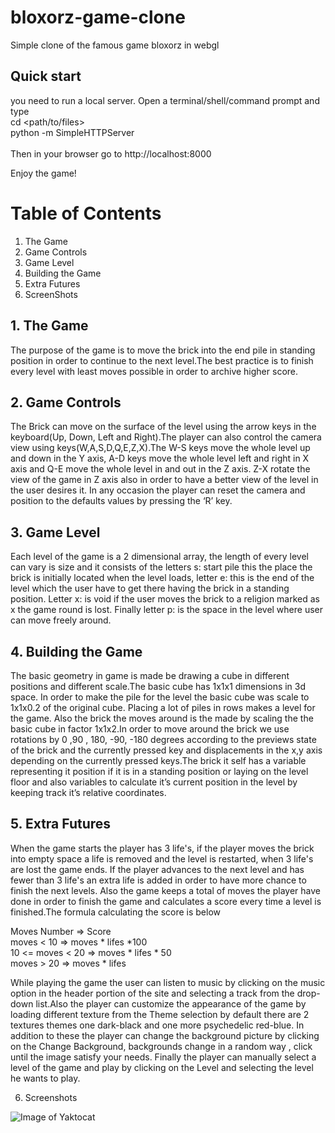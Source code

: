 # bloxorz-game-clone
Simple clone of the famous game bloxorz in webgl

## Quick start
you need to run a local server. Open a terminal/shell/command prompt and type<br>
cd <path/to/files><br>
python -m SimpleHTTPServer<br>
<br>
Then in your browser go to http://localhost:8000

Enjoy the game!

# Table of Contents 
1. The Game
2. Game Controls 
3. Game Level
4. Building the Game 
5. Extra Futures
6. ScreenShots

## 1. The Game
The purpose of the game is to move the brick into the end pile in standing position in order to continue to the next level.The best practice is to finish every level with least moves possible in order to archive higher score.

## 2. Game Controls
The Brick can move on the surface of the level using the arrow keys in the keyboard(Up, Down, Left and Right).The player can also control the camera view using keys(W,A,S,D,Q,E,Z,X).The W-S
 keys move the whole level up and down in the Y axis, A-D keys move the whole level left and right in X axis and Q-E move the whole level in and out in the Z axis. Z-X rotate the view of the game in Z axis also in order to have a better view of the level in the user desires it. In any occasion the player can reset the camera and position to the defaults values by pressing the ‘R’ key.
 
## 3. Game Level
Each level of the game is a 2 dimensional array, the length of every level can vary is size and it consists of the letters s: start pile this the place the brick is initially located when the level loads, letter e: this is the end of the level which the user have to get there having the brick in a standing position. Letter x: is void if the user moves the brick to a religion marked as x the game round is lost. Finally letter p: is the space in the level where user can move freely around. 

## 4. Building the Game
The basic geometry in game is made  be drawing a cube in different positions and different scale.The basic cube has 1x1x1 dimensions in 3d space. In order to make the pile for the level the basic cube was scale to 1x1x0.2 of the original cube. Placing a lot of piles in rows makes a level for the game. Also the brick the moves around is the made by scaling the the basic cube in factor 1x1x2.In order to move around the brick we use rotations by 0 ,90 , 180, -90, -180 degrees according to the previews state of the brick and the currently pressed key and displacements in the x,y axis depending on the currently pressed keys.The brick it self has a variable representing it position if it is in a standing position or laying on the level floor and also variables to calculate it’s current position in the level by keeping track it’s relative coordinates.

## 5. Extra Futures
When the game starts the player has 3 life's, if the player moves the brick into empty space a life is removed and the level is restarted, when 3 life's are lost the game ends. If the player advances to the next level and has fewer than 3 life's an extra life is added in order to have more chance to finish the next levels. Also the game keeps a total of moves the player have done in order to finish the game and calculates a score every time a level is finished.The formula calculating the score is below

Moves Number     =>      Score <br>
moves < 10       => moves * lifes *100<br>
10 <= moves < 20 => moves * lifes * 50<br>
moves > 20       => moves * lifes<br>
  
While playing the game the user can listen to music by clicking on the music option in the header portion of the site and selecting a track from the drop-down list.Also the player can customize the appearance of the game by loading different texture from the Theme selection by default there are 2 textures themes one dark-black and one more psychedelic red-blue. In addition to these the player can change the background picture by clicking on the Change Background, backgrounds change in a
 random way , click until the image satisfy your needs. Finally the player can manually select a level of the game and play by clicking on the Level and selecting the level he wants to play.

6. Screenshots

![Image of Yaktocat](http://i.imgur.com/o4Guyqp.jpg)
  
